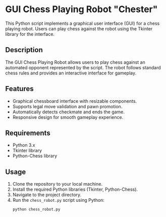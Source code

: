 # GUI Chess Playing Robot "Chester"

This Python script implements a graphical user interface (GUI) for a chess playing robot. Users can play chess against the robot using the Tkinter library for the interface.

## Description

The GUI Chess Playing Robot allows users to play chess against an automated opponent represented by the script. The robot follows standard chess rules and provides an interactive interface for gameplay.

## Features

- Graphical chessboard interface with resizable components.
- Supports legal move validation and pawn promotion.
- Automatically detects checkmate and ends the game.
- Responsive design for smooth gameplay experience.

## Requirements

- Python 3.x
- Tkinter library
- Python-Chess library

## Usage

1. Clone the repository to your local machine.
2. Install the required Python libraries (Tkinter, Python-Chess).
3. Navigate to the project directory.
4. Run the `chess_robot.py` script using Python:
   ```bash
   python chess_robot.py